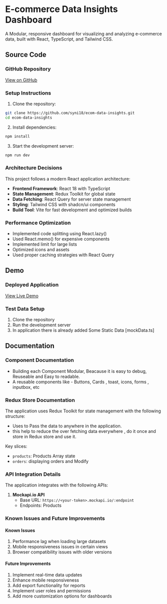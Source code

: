 # E-commerce Data Insights Dashboard

A Modular, responsive dashboard for visualizing and analyzing e-commerce data, built with React, TypeScript, and Tailwind CSS.

## Source Code

### GitHub Repository
[View on GitHub](https://github.com/syni18/ecom-data-insights.git)

### Setup Instructions

1. Clone the repository:
```bash
git clone https://github.com/syni18/ecom-data-insights.git
cd ecom-data-insights
```

2. Install dependencies:
```bash
npm install
```

3. Start the development server:
```bash
npm run dev
```

### Architecture Decisions

This project follows a modern React application architecture:

- **Frontend Framework**: React 18 with TypeScript
- **State Management**: Redux Toolkit for global state
- **Data Fetching**: React Query for server state management
- **Styling**: Tailwind CSS with shadcn/ui components
- **Build Tool**: Vite for fast development and optimized builds


### Performance Optimization

- Implemented code splitting using React.lazy()
- Used React.memo() for expensive components
- Implemented limit for large lists
- Optimized icons and assets
- Used proper caching strategies with React Query

## Demo

### Deployed Application

[View Live Demo](https://endearing-kelpie-290741.netlify.app/)



### Test Data Setup
1. Clone the repository
2. Run the development server
3. In application there is already added Some Static Data [mockData.ts]


## Documentation

### Component Documentation
  -  Building each Component Modular, Beacause it is easy to debug, Reuseable and Easy to readable.
  -  A reusable components like - Buttons, Cards , toast, icons, forms , inputbox, etc
### Redux Store Documentation

The application uses Redux Toolkit for state management with the following structure:
- Uses to Pass the data to anywhere in the application.
- this help to reduce the over fetching data everywhere , do it once and store in Redux store and use it.

Key slices:
- `products`: Products Array state
- `orders`: displaying orders and Modify

### API Integration Details

The application integrates with the following APIs:

1. **Mockapi.io API**
   - Base URL: `https://<your-token>.mockapi.io/:endpoint`
   - Endpoints: Products

### Known Issues and Future Improvements

#### Known Issues
1. Performance lag when loading large datasets
2. Mobile responsiveness issues in certain views
3. Browser compatibility issues with older versions

#### Future Improvements
1. Implement real-time data updates
2. Enhance mobile responsiveness
3. Add export functionality for reports
4. Implement user roles and permissions
5. Add more customization options for dashboards

